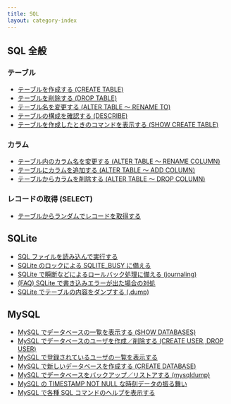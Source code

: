 ```yaml
---
title: SQL
layout: category-index
---
```


SQL 全般
----

### テーブル
* [テーブルを作成する (CREATE TABLE)](create-table.html)
* [テーブルを削除する (DROP TABLE)](drop-table.html)
* [テーブル名を変更する (ALTER TABLE ～ RENAME TO)](rename-table.html)
* [テーブルの構成を確認する (DESCRIBE)](describe-table.html)
* [テーブルを作成したときのコマンドを表示する (SHOW CREATE TABLE)](show-create-table.html)

### カラム
* [テーブル内のカラム名を変更する (ALTER TABLE ～ RENAME COLUMN)](rename-column.html)
* [テーブルにカラムを追加する (ALTER TABLE ～ ADD COLUMN)](add-column.html)
* [テーブルからカラムを削除する (ALTER TABLE ～ DROP COLUMN)](drop-column.html)

### レコードの取得 (SELECT)
* [テーブルからランダムでレコードを取得する](random-record.html)


SQLite
----
* [SQL ファイルを読み込んで実行する](load-file.html)
* [SQLite のロックによる SQLITE_BUSY に備える](sqlite/sqlite-busy.html)
* [SQLite で瞬断などによるロールバック処理に備える (journaling)](sqlite/journaling.html)
* [(FAQ) SQLite で書き込みエラーが出た場合の対処](sqlite/write-error.html)
* [SQLite でテーブルの内容をダンプする (.dump)](sqlite/dump-table.html)


MySQL
----
* [MySQL でデータベースの一覧を表示する (SHOW DATABASES)](mysql/show-databases.html)
* [MySQL でデータベースのユーザを作成／削除する (CREATE USER, DROP USER)](mysql/create-user.html)
* [MySQL で登録されているユーザの一覧を表示する](mysql/list-users.html)
* [MySQL で新しいデータベースを作成する (CREATE DATABASE)](mysql/create-database.html)
* [MySQL でデータベースをバックアップ／リストアする (mysqldump)](mysql/backup.html)
* [MySQL の TIMESTAMP NOT NULL な時刻データの振る舞い](mysql/timestamp-not-null.html)
* [MySQL で各種 SQL コマンドのヘルプを表示する](mysql/help.html)

